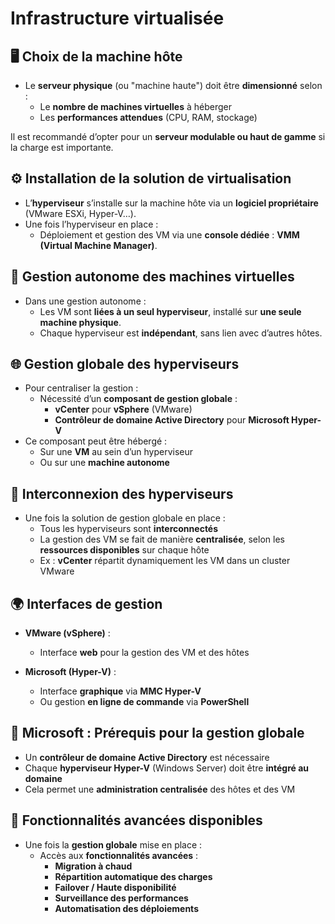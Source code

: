 # Infrastructure virtualisée

## **🖥️ Choix de la machine hôte**

- Le **serveur physique** (ou "machine haute") doit être **dimensionné** selon :
  - Le **nombre de machines virtuelles** à héberger
  - Les **performances attendues** (CPU, RAM, stockage)

Il est recommandé d’opter pour un **serveur modulable ou haut de gamme** si la charge est importante.



## **⚙️ Installation de la solution de virtualisation**

- L’**hyperviseur** s’installe sur la machine hôte via un **logiciel propriétaire** (VMware ESXi, Hyper-V…).
- Une fois l’hyperviseur en place :
  - Déploiement et gestion des VM via une **console dédiée** : **VMM (Virtual Machine Manager)**.



## **👤 Gestion autonome des machines virtuelles**

- Dans une gestion autonome :
  - Les VM sont **liées à un seul hyperviseur**, installé sur **une seule machine physique**.
  - Chaque hyperviseur est **indépendant**, sans lien avec d’autres hôtes.



## **🌐 Gestion globale des hyperviseurs**

- Pour centraliser la gestion :
  - Nécessité d’un **composant de gestion globale** :
    - **vCenter** pour **vSphere** (VMware)
    - **Contrôleur de domaine Active Directory** pour **Microsoft Hyper-V**
- Ce composant peut être hébergé :
  - Sur une **VM** au sein d’un hyperviseur
  - Ou sur une **machine autonome**

## **🔗 Interconnexion des hyperviseurs**

- Une fois la solution de gestion globale en place :
  - Tous les hyperviseurs sont **interconnectés**
  - La gestion des VM se fait de manière **centralisée**, selon les **ressources disponibles** sur chaque hôte
  - Ex : **vCenter** répartit dynamiquement les VM dans un cluster VMware



## **🌍 Interfaces de gestion**

- **VMware (vSphere)** :
  - Interface **web** pour la gestion des VM et des hôtes

- **Microsoft (Hyper-V)** :
  - Interface **graphique** via **MMC Hyper-V**
  - Ou gestion **en ligne de commande** via **PowerShell**



## **🧱 Microsoft : Prérequis pour la gestion globale**

- Un **contrôleur de domaine Active Directory** est nécessaire
- Chaque **hyperviseur Hyper-V** (Windows Server) doit être **intégré au domaine**
- Cela permet une **administration centralisée** des hôtes et des VM



## **🚀 Fonctionnalités avancées disponibles**

- Une fois la **gestion globale** mise en place :
  - Accès aux **fonctionnalités avancées** :
    - **Migration à chaud**
    - **Répartition automatique des charges**
    - **Failover / Haute disponibilité**
    - **Surveillance des performances**
    - **Automatisation des déploiements**

